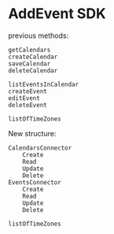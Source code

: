 
AddEvent SDK
=====================

previous methods:

    getCalendars
    createCalendar
    saveCalendar
    deleteCalendar

    listEventsInCalendar
    createEvent
    editEvent
    deleteEvent

    listOfTimeZones

New structure:
    
    CalendarsConnector
        Create
        Read
        Update
        Delete
    EventsConnector
        Create
        Read
        Update
        Delete

    listOfTimeZones
